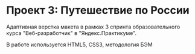 # Проект 3: Путешествие по России

Адаптивная верстка макета в рамках 3 спринта образовательного курса "Веб-разработчик" в "Яндекс.Практикуме".

В работе используется HTML5, CSS3, методология БЭМ
